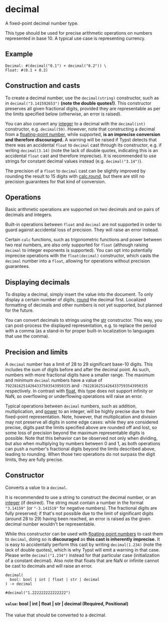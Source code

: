 # decimal

A fixed-point decimal number type.

This type should be used for precise arithmetic operations on numbers represented in base 10. A typical use case is representing currency.

## Example

```typst
Decimal: #(decimal("0.1") + decimal("0.2")) \
Float: #(0.1 + 0.2)
```

## Construction and casts

To create a decimal number, use the `decimal(string)` constructor, such as in `decimal("3.141592653")` **(note the double quotes!)**. This constructor preserves all given fractional digits, provided they are representable as per the limits specified below (otherwise, an error is raised).

You can also convert any [integer](/docs/reference/foundations/int/) to a decimal with the `decimal(int)` constructor, e.g. `decimal(59)`. However, note that constructing a decimal from a [floating-point number](/docs/reference/foundations/float/), while supported, **is an imprecise conversion and therefore discouraged.** A warning will be raised if Typst detects that there was an accidental `float` to `decimal` cast through its constructor, e.g. if writing `decimal(3.14)` (note the lack of double quotes, indicating this is an accidental `float` cast and therefore imprecise). It is recommended to use strings for constant decimal values instead (e.g. `decimal("3.14")`).

The precision of a `float` to `decimal` cast can be slightly improved by rounding the result to 15 digits with [calc.round](/docs/reference/foundations/calc/#functions-round), but there are still no precision guarantees for that kind of conversion.

## Operations

Basic arithmetic operations are supported on two decimals and on pairs of decimals and integers.

Built-in operations between `float` and `decimal` are not supported in order to guard against accidental loss of precision. They will raise an error instead.

Certain `calc` functions, such as trigonometric functions and power between two real numbers, are also only supported for `float` (although raising `decimal` to integer exponents is supported). You can opt into potentially imprecise operations with the `float(decimal)` constructor, which casts the `decimal` number into a `float`, allowing for operations without precision guarantees.

## Displaying decimals

To display a decimal, simply insert the value into the document. To only display a certain number of digits, [round](/docs/reference/foundations/calc/#functions-round) the decimal first. Localized formatting of decimals and other numbers is not yet supported, but planned for the future.

You can convert decimals to strings using the [str](/docs/reference/foundations/str/) constructor. This way, you can post-process the displayed representation, e.g. to replace the period with a comma (as a stand-in for proper built-in localization to languages that use the comma).

## Precision and limits

A `decimal` number has a limit of 28 to 29 significant base-10 digits. This includes the sum of digits before and after the decimal point. As such, numbers with more fractional digits have a smaller range. The maximum and minimum `decimal` numbers have a value of `79228162514264337593543950335` and `-79228162514264337593543950335` respectively. In contrast with [float](/docs/reference/foundations/float/), this type does not support infinity or NaN, so overflowing or underflowing operations will raise an error.

Typical operations between `decimal` numbers, such as addition, multiplication, and [power](/docs/reference/foundations/calc/#functions-pow) to an integer, will be highly precise due to their fixed-point representation. Note, however, that multiplication and division may not preserve all digits in some edge cases: while they are considered precise, digits past the limits specified above are rounded off and lost, so some loss of precision beyond the maximum representable digits is possible. Note that this behavior can be observed not only when dividing, but also when multiplying by numbers between 0 and 1, as both operations can push a number's fractional digits beyond the limits described above, leading to rounding. When those two operations do not surpass the digit limits, they are fully precise.

## Constructor

Converts a value to a `decimal`.

It is recommended to use a string to construct the decimal number, or an [integer](/docs/reference/foundations/int/) (if desired). The string must contain a number in the format `"3.14159"` (or `"-3.141519"` for negative numbers). The fractional digits are fully preserved; if that's not possible due to the limit of significant digits (around 28 to 29) having been reached, an error is raised as the given decimal number wouldn't be representable.

While this constructor can be used with [floating-point numbers](/docs/reference/foundations/float/) to cast them to `decimal`, doing so is **discouraged** as **this cast is inherently imprecise.** It is easy to accidentally perform this cast by writing `decimal(1.234)` (note the lack of double quotes), which is why Typst will emit a warning in that case. Please write `decimal("1.234")` instead for that particular case (initialization of a constant decimal). Also note that floats that are NaN or infinite cannot be cast to decimals and will raise an error.

```
decimal(
  bool: bool | int | float | str | decimal
) -> decimal
```

```typst
#decimal("1.222222222222222")
```

#### `value`: bool | int | float | str | decimal (Required, Positional)

The value that should be converted to a decimal.
